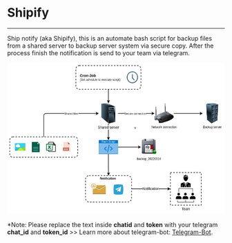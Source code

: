 # Shipify
---

Ship notify (aka Shipify), this is an automate bash script for backup files from a shared server to backup server system via secure copy.
After the process finish the notification is send to your team via telegram.

<img src="./assets/image.jpg"  width="700" height="350">


*Note: Please replace the text inside **chatid** and **token** with your telegram **chat_id** and **token_id** >> Learn more about telegram-bot: [Telegram-Bot](https://sendpulse.com/knowledge-base/chatbot/telegram/create-telegram-chatbot).
